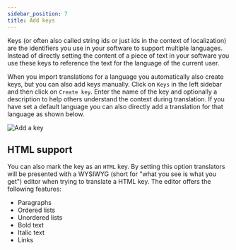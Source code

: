 ```yaml
---
sidebar_position: 7
title: Add keys
---
```


Keys (or often also called string ids or just ids in the context of localization) are the identifiers you use in your software to support multiple languages. Instead of directly setting the content of a piece of text in your software you use these keys to reference the text for the language of the current user.

When you import translations for a language you automatically also create keys, but you can also add keys manually. Click on `Keys` in the left sidebar and then click on `Create key`. Enter the name of the key and optionally a description to help others understand the context during translation. If you have set a default language you can also directly add a translation for that language as shown below.

![Add a key](/img/general/add_key.png)

## HTML support

You can also mark the key as an `HTML` key. By setting this option translators will be presented with a WYSIWYG (short for "what you see is what you get") editor when trying to translate a HTML key. The editor offers the following features:

- Paragraphs
- Ordered lists
- Unordered lists
- Bold text
- Italic text
- Links
